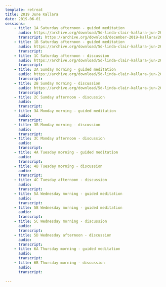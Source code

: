 ```yaml
---
template: retreat
title: 2019 June Kallara
date: 2019-06-01
sessions:
    - title: 1A Saturday afternoon - guided meditation
      audio: https://archive.org/download/5d-linda-clair-kallara-jun-2019/2019%20June%20Kallara/1a-linda-clair-kallara-jun-2019.mp3
      transcript: https://archive.org/download/december-2019-kallara/2019%20December%20PDF%20trans/1A%20December%202019%20Kallara%20.pdf
    - title: 1B Saturday afternoon - guided meditation
      audio: https://archive.org/download/5d-linda-clair-kallara-jun-2019/2019%20June%20Kallara/1b-linda-clair-kallara-jun-2019.mp3
      transcript: 
    - title: 1C Saturday afternoon - discussion
      audio: https://archive.org/download/5d-linda-clair-kallara-jun-2019/2019%20June%20Kallara/1c-linda-clair-kallara-jun-2019.mp3
      transcript: 
    - title: 2A Sunday morning - guided meditation
      audio: https://archive.org/download/5d-linda-clair-kallara-jun-2019/2019%20June%20Kallara/2a-linda-clair-kallara-jun-2019.mp3
      transcript:
    - title: 2B Sunday morning - discussion
      audio: https://archive.org/download/5d-linda-clair-kallara-jun-2019/2019%20June%20Kallara/2c-linda-clair-kallara-jun-2019.mp3
      transcript: 
    - title: 2C Sunday afternoon - discussion
      audio:
      transcript:
    - title: 3A Monday morning – guided meditation
      audio:
      transcript:
    - title: 3B Monday morning - discussion
      audio:
      transcript:
    - title: 3C Monday afternoon - discussion
      audio: 
      transcript:
    - title: 4A Tuesday morning - guided meditation
      audio:
      transcript:
    - title: 4B Tuesday morning - discussion
      audio:
      transcript:
    - title: 4C Tuesday afternoon - discussion
      audio:
      transcript:
    - title: 5A Wednesday morning - guided meditation
      audio:
      transcript:
    - title: 5B Wednesday morning - guided meditation
      audio:
      transcript:
    - title: 5C Wednesday morning - discussion
      audio:
      transcript:
    - title: 5D Wednesday afternoon - discussion
      audio:
      transcript:
    - title: 6A Thursday morning - guided meditation
      audio:
      transcript:
    - title: 6B Thursday morning - discussion
      audio:
      transcript:
      
---
```

